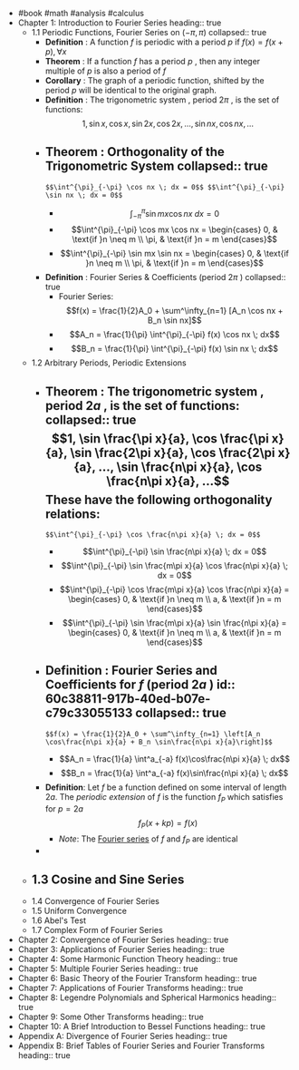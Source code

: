 - #book #math #analysis #calculus
- Chapter 1: Introduction to Fourier Series
  heading:: true
	- 1.1 Periodic Functions, Fourier Series on $(-\pi, \pi)$
	  collapsed:: true
		- **Definition** : A function $f$ is periodic with a period $p$ if $f(x) = f(x+p), \forall x$
		- **Theorem** : If a function $f$ has a period $p$ , then any integer multiple of $p$ is also a period of $f$
		- **Corollary** : The graph of a periodic function, shifted by the period $p$ will be identical to the original graph.
		- **Definition** : The trigonometric system , period $2\pi$ , is the set of functions:
		  $$1, \sin x, \cos x, \sin 2x, \cos 2x, ..., \sin nx, \cos nx, ...$$
		- **Theorem** : Orthogonality of the Trigonometric System
		  collapsed:: true
			-
			  $$\int^{\pi}_{-\pi} \cos nx \; dx = 0$$ $$\int^{\pi}_{-\pi} \sin nx \; dx = 0$$
			-
			  $$\int^{\pi}_{-\pi} \sin mx \cos nx \; dx = 0$$
			-
			  $$\int^{\pi}_{-\pi} \cos mx \cos nx = \begin{cases} 0, & \text{if }n \neq m \\ \pi, & \text{if }n = m \end{cases}$$
			-
			  $$\int^{\pi}_{-\pi} \sin mx \sin nx = \begin{cases} 0, & \text{if }n \neq m \\ \pi, & \text{if }n = m \end{cases}$$
		- **Definition** : Fourier Series & Coefficients (period $2\pi$ )
		  collapsed:: true
			- Fourier Series:
			  $$f(x) = \frac{1}{2}A_0 + \sum^\infty_{n=1} [A_n \cos nx + B_n \sin nx]$$
			-
			  $$A_n = \frac{1}{\pi} \int^{\pi}_{-\pi} f(x) \cos nx \; dx$$
			-
			  $$B_n = \frac{1}{\pi} \int^{\pi}_{-\pi} f(x) \sin nx \; dx$$
	- 1.2 Arbitrary Periods, Periodic Extensions
		- **Theorem** : The trigonometric system , period $2a$ , is the set of functions:
		  collapsed:: true
		  $$1, \sin \frac{\pi x}{a}, \cos \frac{\pi x}{a}, \sin \frac{2\pi x}{a}, \cos \frac{2\pi x}{a}, ..., \sin \frac{n\pi x}{a}, \cos \frac{n\pi x}{a}, ...$$ These have the following orthogonality relations:
			-
			  $$\int^{\pi}_{-\pi} \cos \frac{n\pi x}{a} \; dx = 0$$
			-
			  $$\int^{\pi}_{-\pi} \sin \frac{n\pi x}{a} \; dx = 0$$
			-
			  $$\int^{\pi}_{-\pi} \sin \frac{m\pi x}{a} \cos \frac{n\pi x}{a} \; dx = 0$$
			-
			  $$\int^{\pi}_{-\pi} \cos \frac{m\pi x}{a} \cos \frac{n\pi x}{a} = \begin{cases} 0, & \text{if }n \neq m \\ a, & \text{if }n = m \end{cases}$$
			-
			  $$\int^{\pi}_{-\pi} \sin \frac{m\pi x}{a} \sin \frac{n\pi x}{a} = \begin{cases} 0, & \text{if }n \neq m \\ a, & \text{if }n = m \end{cases}$$
		- **Definition** : Fourier Series and Coefficients for $f$ (period $2a$ )
		  id:: 60c38811-917b-40ed-b07e-c79c33055133
		  collapsed:: true
			-
			  $$f(x) = \frac{1}{2}A_0 + \sum^\infty_{n=1} \left[A_n \cos\frac{n\pi x}{a} + B_n \sin\frac{n\pi x}{a}\right]$$
			-
			  $$A_n = \frac{1}{a} \int^a_{-a} f(x)\cos\frac{n\pi x}{a} \; dx$$
			-
			  $$B_n = \frac{1}{a} \int^a_{-a} f(x)\sin\frac{n\pi x}{a} \; dx$$
		- **Definition**: Let $f$ be a function defined on some interval of length $2a$. The _periodic extension_ of $f$ is the function $f_P$ which satisfies for $p=2a$
		  $$f_P(x+kp) = f(x)$$
			- _Note_: The [Fourier series](((60c38811-917b-40ed-b07e-c79c33055133))) of $f$ and $f_P$ are identical
		-
	- 1.3 Cosine and Sine Series
		-
	- 1.4 Convergence of Fourier Series
	- 1.5 Uniform Convergence
	- 1.6 Abel's Test
	- 1.7 Complex Form of Fourier Series
- Chapter 2: Convergence of Fourier Series
  heading:: true
- Chapter 3: Applications of Fourier Series
  heading:: true
- Chapter 4: Some Harmonic Function Theory
  heading:: true
- Chapter 5: Multiple Fourier Series
  heading:: true
- Chapter 6: Basic Theory of the Fourier Transform
  heading:: true
- Chapter 7: Applications of Fourier Transforms
  heading:: true
- Chapter 8: Legendre Polynomials and Spherical Harmonics
  heading:: true
- Chapter 9: Some Other Transforms
  heading:: true
- Chapter 10: A Brief Introduction to Bessel Functions
  heading:: true
- Appendix A: Divergence of Fourier Series
  heading:: true
- Appendix B: Brief Tables of Fourier Series and Fourier Transforms
  heading:: true